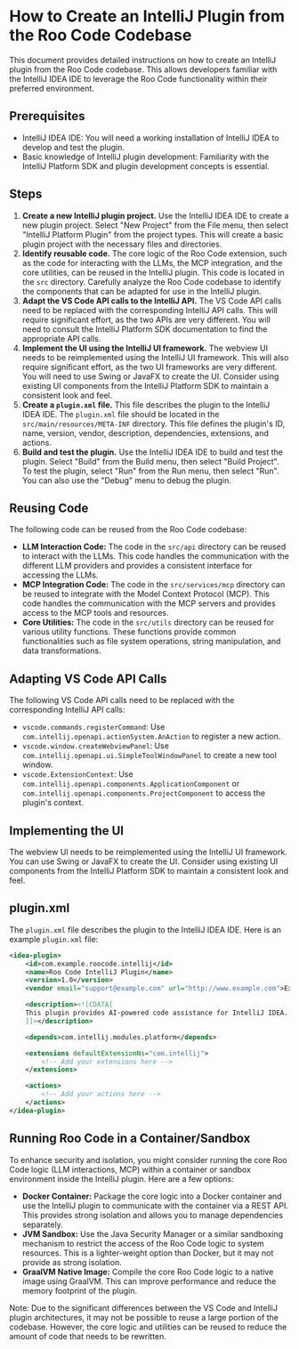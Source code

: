 # How to Create an IntelliJ Plugin from the Roo Code Codebase

This document provides detailed instructions on how to create an IntelliJ plugin from the Roo Code codebase. This allows developers familiar with the IntelliJ IDEA IDE to leverage the Roo Code functionality within their preferred environment.

## Prerequisites

*   IntelliJ IDEA IDE: You will need a working installation of IntelliJ IDEA to develop and test the plugin.
*   Basic knowledge of IntelliJ plugin development: Familiarity with the IntelliJ Platform SDK and plugin development concepts is essential.

## Steps

1.  **Create a new IntelliJ plugin project.** Use the IntelliJ IDEA IDE to create a new plugin project. Select "New Project" from the File menu, then select "IntelliJ Platform Plugin" from the project types. This will create a basic plugin project with the necessary files and directories.
2.  **Identify reusable code.** The core logic of the Roo Code extension, such as the code for interacting with the LLMs, the MCP integration, and the core utilities, can be reused in the IntelliJ plugin. This code is located in the `src` directory. Carefully analyze the Roo Code codebase to identify the components that can be adapted for use in the IntelliJ plugin.
3.  **Adapt the VS Code API calls to the IntelliJ API.** The VS Code API calls need to be replaced with the corresponding IntelliJ API calls. This will require significant effort, as the two APIs are very different. You will need to consult the IntelliJ Platform SDK documentation to find the appropriate API calls.
4.  **Implement the UI using the IntelliJ UI framework.** The webview UI needs to be reimplemented using the IntelliJ UI framework. This will also require significant effort, as the two UI frameworks are very different. You will need to use Swing or JavaFX to create the UI. Consider using existing UI components from the IntelliJ Platform SDK to maintain a consistent look and feel.
5.  **Create a `plugin.xml` file.** This file describes the plugin to the IntelliJ IDEA IDE. The `plugin.xml` file should be located in the `src/main/resources/META-INF` directory. This file defines the plugin's ID, name, version, vendor, description, dependencies, extensions, and actions.
6.  **Build and test the plugin.** Use the IntelliJ IDEA IDE to build and test the plugin. Select "Build" from the Build menu, then select "Build Project". To test the plugin, select "Run" from the Run menu, then select "Run". You can also use the "Debug" menu to debug the plugin.

## Reusing Code

The following code can be reused from the Roo Code codebase:

*   **LLM Interaction Code:** The code in the `src/api` directory can be reused to interact with the LLMs. This code handles the communication with the different LLM providers and provides a consistent interface for accessing the LLMs.
*   **MCP Integration Code:** The code in the `src/services/mcp` directory can be reused to integrate with the Model Context Protocol (MCP). This code handles the communication with the MCP servers and provides access to the MCP tools and resources.
*   **Core Utilities:** The code in the `src/utils` directory can be reused for various utility functions. These functions provide common functionalities such as file system operations, string manipulation, and data transformations.

## Adapting VS Code API Calls

The following VS Code API calls need to be replaced with the corresponding IntelliJ API calls:

*   `vscode.commands.registerCommand`: Use `com.intellij.openapi.actionSystem.AnAction` to register a new action.
*   `vscode.window.createWebviewPanel`: Use `com.intellij.openapi.ui.SimpleToolWindowPanel` to create a new tool window.
*   `vscode.ExtensionContext`: Use `com.intellij.openapi.components.ApplicationComponent` or `com.intellij.openapi.components.ProjectComponent` to access the plugin's context.

## Implementing the UI

The webview UI needs to be reimplemented using the IntelliJ UI framework. You can use Swing or JavaFX to create the UI. Consider using existing UI components from the IntelliJ Platform SDK to maintain a consistent look and feel.

## plugin.xml

The `plugin.xml` file describes the plugin to the IntelliJ IDEA IDE. Here is an example `plugin.xml` file:

```xml
<idea-plugin>
    <id>com.example.roocode.intellij</id>
    <name>Roo Code IntelliJ Plugin</name>
    <version>1.0</version>
    <vendor email="support@example.com" url="http://www.example.com">Example</vendor>

    <description><![CDATA[
    This plugin provides AI-powered code assistance for IntelliJ IDEA.
    ]]></description>

    <depends>com.intellij.modules.platform</depends>

    <extensions defaultExtensionNs="com.intellij">
        <!-- Add your extensions here -->
    </extensions>

    <actions>
        <!-- Add your actions here -->
    </actions>
</idea-plugin>
```

## Running Roo Code in a Container/Sandbox

To enhance security and isolation, you might consider running the core Roo Code logic (LLM interactions, MCP) within a container or sandbox environment inside the IntelliJ plugin. Here are a few options:

*   **Docker Container:** Package the core logic into a Docker container and use the IntelliJ plugin to communicate with the container via a REST API. This provides strong isolation and allows you to manage dependencies separately.
*   **JVM Sandbox:** Use the Java Security Manager or a similar sandboxing mechanism to restrict the access of the Roo Code logic to system resources. This is a lighter-weight option than Docker, but it may not provide as strong isolation.
*   **GraalVM Native Image:** Compile the core Roo Code logic to a native image using GraalVM. This can improve performance and reduce the memory footprint of the plugin.

Note: Due to the significant differences between the VS Code and IntelliJ plugin architectures, it may not be possible to reuse a large portion of the codebase. However, the core logic and utilities can be reused to reduce the amount of code that needs to be rewritten.
